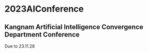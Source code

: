 # 2023AIConference
## Kangnam Artificial Intelligence Convergence Department Conference
Due to 23.11.28
